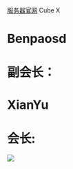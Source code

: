 <!--下载font-awesome.css图标包-->
<!--https://www.58html.com/html/template/font-awesome.zip-->
<link rel="stylesheet" href="https://www.58html.com/gui/css/font-awesome/css/font-awesome.css">
<div id="lyrow"> 
    <a class="w" href="https://cubexmc.net/" target="_blank">服务器官网</a>
    <span class="r">Cube X</span>
    <h1 class="g">Benpaosd</h1>
    <h1 class="h">副会长：</h1>
    <h1 class="j">XianYu</h1>
    <a class="k"> </a>
    <h1 class="y">会长:</h1>
    <img src="http://www.58html.com/folder/imgs/202206/c82e8c97f85165b69bf593b3bf5f98d5.jpg" class="xian">
    <a > </a>
</div>
